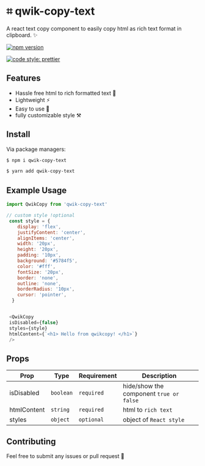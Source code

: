 # ⌗ qwik-copy-text

A react text copy component to easily copy html as rich text format in clipboard. ✨

[![npm version](https://badge.fury.io/js/qwik-copy-text.svg)](https://badge.fury.io/js/qwik-copy-text)

[![code style: prettier](https://img.shields.io/badge/code_style-prettier-ff69b4.svg)](https://github.com/prettier/prettier)

## Features

- Hassle free html to rich formatted text 🥳
- Lightweight ⚡
- Easy to use 🐥
- fully customizable style ⚒️

## Install

Via package managers:

```bash
$ npm i qwik-copy-text
```

```bash
$ yarn add qwik-copy-text
```

## Example Usage

```js
import QwikCopy from 'qwik-copy-text'
```

```js
// custom style !optional
 const style = {
    display: 'flex',
    justifyContent: 'center',
    alignItems: 'center',
    width: '20px',
    height: '20px',
    padding: '10px',
    background: '#5784f5',
    color: '#fff',
    fontSize: '20px',
    border: 'none',
    outline: 'none',
    borderRadius: '10px',
    cursor: 'pointer',
  }


 <QwikCopy 
 isDisabled={false}
 styles={style} 
 htmlContent={`<h1> Hello from qwikcopy! </h1>`} 
 />
```

## Props

| Prop      | Type      | Requirement  |Description                                         |
| --------- | --------- | ------------ | --------------------------------------------------- |
| isDisabled     | `boolean`  | `required` | hide/show the component `true or false` |
| htmlContent| `string`  | `required` | html to `rich text`   |
| styles| `object`  | `optional` | object of `React style`   |

## Contributing

Feel free to submit any issues or pull request 🙂
